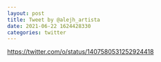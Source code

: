 ```yaml
--- 
layout: post 
title: Tweet by @alejh_artista 
date: 2021-06-22 1624428330 
categories: twitter 
--- 
```

https://twitter.com/o/status/1407580531252924418